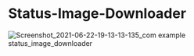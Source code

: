 # Status-Image-Downloader

![Screenshot_2021-06-22-19-13-13-135_com example status_image_downloader](https://user-images.githubusercontent.com/75353031/122936533-da868d80-d38e-11eb-8a59-131a6e159943.jpg)

